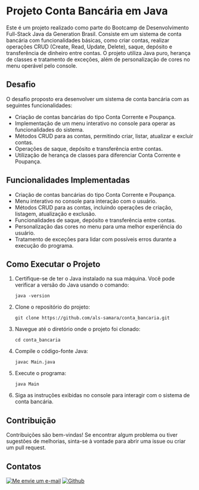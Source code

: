 # Projeto Conta Bancária em Java

Este é um projeto realizado como parte do Bootcamp de Desenvolvimento Full-Stack Java da Generation Brasil. Consiste em um sistema de conta bancária com funcionalidades básicas, como criar contas, realizar operações CRUD (Create, Read, Update, Delete), saque, depósito e transferência de dinheiro entre contas. O projeto utiliza Java puro, herança de classes e tratamento de exceções, além de personalização de cores no menu operável pelo console.

## Desafio

O desafio proposto era desenvolver um sistema de conta bancária com as seguintes funcionalidades:

- Criação de contas bancárias do tipo Conta Corrente e Poupança.
- Implementação de um menu interativo no console para operar as funcionalidades do sistema.
- Métodos CRUD para as contas, permitindo criar, listar, atualizar e excluir contas.
- Operações de saque, depósito e transferência entre contas.
- Utilização de herança de classes para diferenciar Conta Corrente e Poupança.

## Funcionalidades Implementadas

- Criação de contas bancárias do tipo Conta Corrente e Poupança.
- Menu interativo no console para interação com o usuário.
- Métodos CRUD para as contas, incluindo operações de criação, listagem, atualização e exclusão.
- Funcionalidades de saque, depósito e transferência entre contas.
- Personalização das cores no menu para uma melhor experiência do usuário.
- Tratamento de exceções para lidar com possíveis erros durante a execução do programa.

## Como Executar o Projeto

1. Certifique-se de ter o Java instalado na sua máquina. Você pode verificar a versão do Java usando o comando:
    ```
    java -version
    ```

2. Clone o repositório do projeto:
    ```
    git clone https://github.com/als-samara/conta_bancaria.git
    ```

3. Navegue até o diretório onde o projeto foi clonado:
    ```
    cd conta_bancaria
    ```

4. Compile o código-fonte Java:
    ```
    javac Main.java
    ```

5. Execute o programa:
    ```
    java Main
    ```

6. Siga as instruções exibidas no console para interagir com o sistema de conta bancária.

## Contribuição

Contribuições são bem-vindas! Se encontrar algum problema ou tiver sugestões de melhorias, sinta-se à vontade para abrir uma issue ou criar um pull request.

## Contatos

[![Me envie um e-mail](https://img.shields.io/badge/Gmail-D14836?style=for-the-badge&logo=gmail&logoColor=white)](mailto:samaraalmeida379@gmail.com)
[![Github](https://img.shields.io/badge/GitHub-100000?style=for-the-badge&logo=github&logoColor=white)](https://github.com/als-samara)
